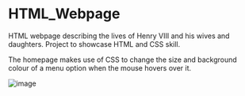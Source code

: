 # HTML_Webpage
HTML webpage describing the lives of Henry VIII and his wives and daughters. Project to showcase HTML and CSS skill.  

The homepage makes use of CSS to change the size and background colour of a menu option when the mouse hovers over it.

![image](https://github.com/EimearKingston/HTML-Webpage/assets/144938447/f8f2f549-9e04-4136-b002-e8141617ebb7)

